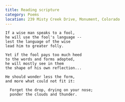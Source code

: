 ```yaml
---
title: Reading scripture
category: Poems
location: 239 Misty Creek Drive, Monument, Colorado
---
```


    If a wise man speaks to a fool,
    he will use the fool's language --
    lest the language of the wise
    lead him to greater folly.

    Yet if the fool pays too much heed
    to the words and forms adopted,
    he will mostly see in them
    the shape of his own reflection...

    He should wonder less the form,
    and more what could not fit it:

      Forget the drop, drying on your nose;
      ponder the clouds and thunder.


